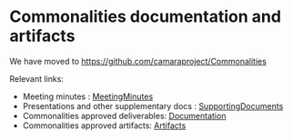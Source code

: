# Commonalities documentation and artifacts
We have moved to https://github.com/camaraproject/Commonalities

Relevant links:
* Meeting minutes : [MeetingMinutes](https://github.com/camaraproject/WorkingGroups/tree/main/Commonalities/documentation/MeetingMinutes)
* Presentations and other supplementary docs : [SupportingDocuments](https://github.com/camaraproject/Commonalities/tree/main/documentation/SupportingDocuments)
* Commonalities approved deliverables: [Documentation](https://github.com/camaraproject/Commonalities/tree/main/documentation)
* Commonalities approved artifacts:  [Artifacts](https://github.com/camaraproject/Commonalities/tree/main/artifacts)
